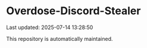 # Overdose-Discord-Stealer

Last updated: 2025-07-14 13:28:50

This repository is automatically maintained.
